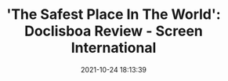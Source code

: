 ---
"title": "'The Safest Place In The World': Doclisboa Review - Screen International"
"date": "2021-10-24 18:13:39"
"feed_name": "GOOGLENEWSMINING"
"feed_website": "https://news.google.com/search?q=mining%2Bincident&hl=en-US&gl=US&ceid=US:en"
"feed_rss": "https://news.google.com/rss/search?q=mining%2Bincident&hl=en-US&gl=US&ceid=US:en"
"link": "https://www.screendaily.com/reviews/the-safest-place-in-the-world-doclisboa-review/5164441.article"
"source": "{'href': 'https://www.screendaily.com', 'title': 'Screen International'}"
"file": "_posts/2021-1-1-9ff35d031b52701f74d57e0a8007fd67370c069a.md"
"accident": "0"
"drilling": "0"
"dead": "0"
"injured": "0"
"arrested": "0"
"place": "unknown place"
"where": "unknown site"
"causes": "unknown"
"place_uri": "unknown place"
---